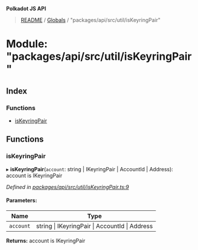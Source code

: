 **Polkadot JS API**

> [README](../README.md) / [Globals](../globals.md) / "packages/api/src/util/isKeyringPair"

# Module: "packages/api/src/util/isKeyringPair"

## Index

### Functions

* [isKeyringPair](_packages_api_src_util_iskeyringpair_.md#iskeyringpair)

## Functions

### isKeyringPair

▸ **isKeyringPair**(`account`: string \| IKeyringPair \| AccountId \| Address): account is IKeyringPair

*Defined in [packages/api/src/util/isKeyringPair.ts:9](https://github.com/polkadot-js/api/blob/5577723b7/packages/api/src/util/isKeyringPair.ts#L9)*

#### Parameters:

Name | Type |
------ | ------ |
`account` | string \| IKeyringPair \| AccountId \| Address |

**Returns:** account is IKeyringPair
